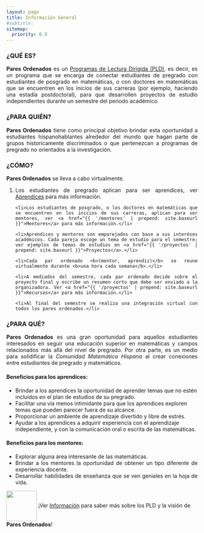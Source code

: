 ```yaml
---
layout: page
title: Información General
#subtitle:
sitemap:
  priority: 0.9
---	
```


### ¿QUÉ ES?
<div style="text-align: justify">
<p>
<strong>Pares Ordenados</strong> es un <a href="{{ '/info' | prepend: site.baseurl }}">Programas de Lectura Dirigida (PLD)</a>, es decir, es un programa que se encarga de conectar estudiantes de pregrado con estudiantes de posgrado en matemáticas, o con doctores en matemáticas que se encuentren en los inicios de sus carreras (por ejemplo, haciendo una estadía postdoctoral), para que desarrollen proyectos de estudio independientes durante un semestre del periodo académico.
</p>
</div>

### ¿PARA QUIÉN?
<div style="text-align: justify">
<p>
<strong>Pares Ordenados</strong> tiene como principal objetivo brindar esta oportunidad a estudiantes hispanohablantes alrededor del mundo que hagan parte de grupos historicamente discriminados o que pertenezcan a programas de pregrado no orientados a la investigación.
</p>
</div>

### ¿CÓMO?
<div style="text-align: justify">
<p><strong>Pares Ordenados</strong> se lleva a cabo virtualmente.</p>
<ol>
	<li>Los estudiantes de pregrado aplican para ser aprendices, ver <a href="{{ '/aprendices' | prepend: site.baseurl }}">Aprendices</a> para más información.</li>

	<li>Los estudiantes de posgrado, o los doctores en matemáticas que se encuentren en los inicios de sus carreras, aplican para ser mentores, ver <a href="{{ '/mentores' | prepend: site.baseurl }}">Mentores</a> para más información.</li>

	<li>Aprendices y mentores son emparejados con base a sus interéses académicos. Cada pareja escoge un tema de estudio para el semestre; ver ejemplos de temas de estudios en <a href="{{ '/proyectos' | prepend: site.baseurl }}">Proyectos</a>.</li>

	<li>Cada par ordenado <b>(mentor, aprendiz)</b> se reune virtualmente durante <b>una hora cada semana</b>.</li>

	<li>A mediados del semestre, cada par ordenado decide sobre el proyecto final y escribe un resumen corto que debe ser enviado a la organizadora. Ver <a href="{{ '/proyectos' | prepend: site.baseurl }}">Recursos</a> para más información.</li>

	<li>Al final del semestre se realiza una integración virtual con todos los pares ordenados.</li>
</ol>
</div>

### ¿PARA QUÉ?
<div style="text-align: justify">
<p>
<strong>Pares Ordenados</strong> es una gran oportunidad para aquellos estudiantes interesados en seguir una educación superior en matemáticas y campos relacionados más allá del nivel de pregrado. Por otra parte, es un medio para solidificar la <em>Comunidad Matemática Hispana</em> al crear conexiones entre estudiantes de pregrado y matemáticos.
</p>
</div>

#### Beneficios para los aprendices: 
<!--<div style="text-align: justify">
<ul>
	<li>Brindar a los aprendices la oportunidad de aprender temas que no estén incluídos en el plan de estudios de su pregrado.</li>
	<li>Facilitar una vía menos intimidante para que los aprendices exploren temas que pueden parecer fuera de su alcance.</li>
	<li>Proporcionar un ambiente de aprendizaje divertido y libre de estrés.</li>
	<li>Ayudar a los aprendices a adquirir experiencia con el aprendizaje independiente, y con la comunicación oral o escrita de las matemáticas.</li>
</ul>
</div>-->
- Brindar a los aprendices la oportunidad de aprender temas que no estén incluídos en el plan de estudios de su pregrado.
- Facilitar una vía menos intimidante para que los aprendices exploren temas que pueden parecer fuera de su alcance.
- Proporcionar un ambiente de aprendizaje divertido y libre de estrés.
- Ayudar a los aprendices a adquirir experiencia con el aprendizaje independiente, y con la comunicación oral o escrita de las matemáticas.


#### Beneficios para los mentores:
<div style="text-align: justify">
<ul>
	<li>Explorar alguna área interesante de las matemáticas.</li>
	<li>Brindar a los mentores la oportunidad de obtener un tipo diferente de experiencia docente.</li>	
	<li>Desarrollar habilidades de enseñanza que se ven geniales en la hoja de vida.</li>
</ul>
</div>

<div class = "content-dir-item">
    <p><img src="{{ '/assets/img/icons8-abscissa-100.png' | prepend: site.baseurl }}" width="80" height="80" style="vertical-align:middle"> ¡Ver <a href="{{ '/info' | prepend: site.baseurl }}">Información</a> para saber más sobre los PLD y la visión de <strong>Pares Ordenados</strong>!</p>
</div>